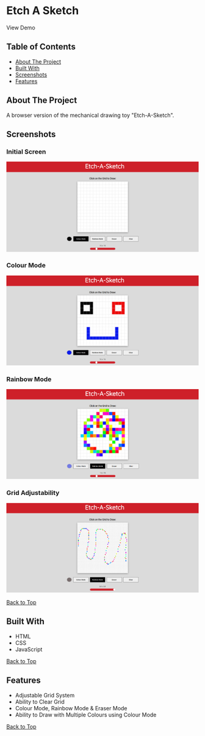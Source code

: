 # Etch A Sketch

View Demo

## Table of Contents
- [About The Project](#about-the-project)
- [Built With](#built-with)
- [Screenshots](#screenshots)
- [Features](#features)

## About The Project
A browser version of the mechanical drawing toy "Etch-A-Sketch".

## Screenshots

### Initial Screen
![](screenshots/initial-screen-etch-a-sketch.png)

### Colour Mode
![](screenshots/colour-mode-etch-a-sketch.png)

### Rainbow Mode
![](screenshots/rainbow-mode-etch-a-sketch.png)

### Grid Adjustability
![](screenshots/grid-adjustability-etch-a-sketch.png)

[Back to Top](#etch-a-sketch)

## Built With
- HTML
- CSS
- JavaScript

[Back to Top](#etch-a-sketch)

## Features

- Adjustable Grid System
- Ability to Clear Grid
- Colour Mode, Rainbow Mode & Eraser Mode
- Ability to Draw with Multiple Colours using Colour Mode

[Back to Top](#etch-a-sketch)


